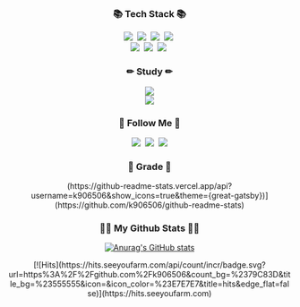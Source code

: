 <h3 align="center">📚 Tech Stack 📚</h3>
<p align="center">
  <img src="https://img.shields.io/badge/C-A8B9CC?style=flat-square&logo=C&logoColor=white"></a>&nbsp 
  <img src="https://img.shields.io/badge/C++-00599C?style=flat-square&logo=C%2B%2B&logoColor=white"/></a>&nbsp 
  <img src="https://img.shields.io/badge/Java-007396?style=flat-square&logo=Java&logoColor=white"/></a>&nbsp
  <img src="https://img.shields.io/badge/Python-3766AB?style=flat-square&logo=Python&logoColor=white"/></a>&nbsp 
  <br>
  <img src="https://img.shields.io/badge/HTML-E34F26?style=flat-square&logo=HTML5&logoColor=white"></a>&nbsp
  <img src="https://img.shields.io/badge/CSS-1572B6?style=flat-square&logo=CSS3&logoColor=white"></a>&nbsp
  <img src="https://img.shields.io/badge/Javascript-ffb13b?style=flat-square&logo=javascript&logoColor=white"/></a>&nbsp 
</p>

<h3 align="center">✏ Study ✏</h3>
<p align="center">
  <img src="https://img.shields.io/badge/Kotlin-0095D5?style=flat-square&logo=Kotlin&logoColor=white">
  <br>
  <img src="https://img.shields.io/badge/Blockchain-121D33?style=flat-square&logo=Blockchain.com&logoColor=white">
</p>

<h3 align="center">🌈 Follow Me 🌈</h3>
<p align="center">
  <a href="https://codekodo.tistory.com"><img src="https://img.shields.io/badge/Blog-FF5722?style=flat-square&logo=Blogger&logoColor=white&link=https://codekodo.tistory.com"/></a>&nbsp
  <a href="https://www.instagram.com/kodo_____o/"><img src="https://img.shields.io/badge/Instagram-E4405F?style=flat-square&logo=Instagram&logoColor=white&link=https://www.instagram.com/kodo_____o//"/></a>&nbsp
  <a href="mailto:dohyeon.ko98@gmail.com"><img src="https://img.shields.io/badge/Gmail-d14836?style=flat-square&logo=Gmail&logoColor=white&link=kimhyein7110@gmail.com"/></a>
</p>

<h3 align="center">💯 Grade 💯</h3>
<div align="center">
  (https://github-readme-stats.vercel.app/api?username=k906506&show_icons=true&theme={great-gatsby})](https://github.com/k906506/github-readme-stats)
</div>

<h3 align="center">👩‍💻 My Github Stats 👩‍💻</h3>
<div align="center">

[![Anurag's GitHub stats](https://github-readme-stats.vercel.app/api?username=hyeinisfree&hide_title=true&show_icons=true&include_all_commits=true&disable_animations=true&theme=vue)](https://github.com/anuraghazra/github-readme-stats)
</div>

<p align="center">
  [![Hits](https://hits.seeyoufarm.com/api/count/incr/badge.svg?url=https%3A%2F%2Fgithub.com%2Fk906506&count_bg=%2379C83D&title_bg=%23555555&icon=&icon_color=%23E7E7E7&title=hits&edge_flat=false)](https://hits.seeyoufarm.com)
</p>

